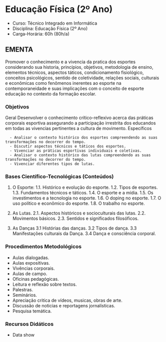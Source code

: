 # Educação Física (2º Ano)


* Curso: Técnico Integrado em Informática
* Disciplina: Educação Física (2º Ano)
* Carga-Horária: 60h (80h/a)

## EMENTA

Promover o conhecimento e a vivencia da pratica dos esportes considerando sua historia, princípios, objetivos,
metodologia de ensino, elementos técnicos, aspectos táticos, condicionamento fisiológico, conceitos psicológicos,
sentido de coletividade, relações sociais, culturais e econômicas como fenômenos inerentes ao esporte na
contemporaneidade e suas implicações com o conceito de esporte educação no contexto da formação escolar.


### Objetivos

Geral
Desenvolver o conhecimento crítico-reflexivo acerca das práticas corporais esportiva assegurando a participação irrestrita
dos educandos em todas as vivencias pertinentes a cultura de movimento.
Específicos

      - Analisar o contexto histórico dos esportes compreendendo as suas transformações no decorrer do tempo.
      - Discutir aspectos técnicos e táticos dos esportes.
      - Vivenciar as práticas esportivas individuais e coletivas.
      - Analisar o contexto histórico das lutas compreendendo as suas transformações no decorrer do tempo.
      - Vivenciar diferentes tipos de lutas.

### Bases Científico-Tecnológicas (Conteúdos)

1.    O Esporte:
      1.1. Histórico e evolução do esporte.
      1.2. Tipos de esportes.
      1.3. Fundamentos técnicos e táticos.
      1.4. O esporte e a mídia.
      1.5. Os investimentos e a tecnologia no esporte.
      1.6. O doping no esporte.
      1.7. O uso político e econômico do esporte.
      1.8. O trabalho no esporte.

2.    As Lutas.
      2.1. Aspectos históricos e socioculturais das lutas.
      2.2. Movimentos básicos.
      2.3. Sentidos e significados filosóficos.

3.    As Danças
      3.1 Histórias das danças.
      3.2 Tipos de dança.
      3.3 Manifestações culturais da Dança.
      3.4 Dança e consciência corporal.

### Procedimentos Metodológicos

*    Aulas dialogadas.
*    Aulas expositivas.
*    Vivências corporais.
*    Aulas de campo.
*    Oficinas pedagógicas.
*    Leitura e reflexão sobre textos.
*    Palestras.
*    Seminários.
*    Apreciação critica de vídeos, musicas, obras de arte.
*    Discussão de noticias e reportagens jornalísticas.
*    Pesquisa temática.

### Recursos Didáticos

*    Data show
